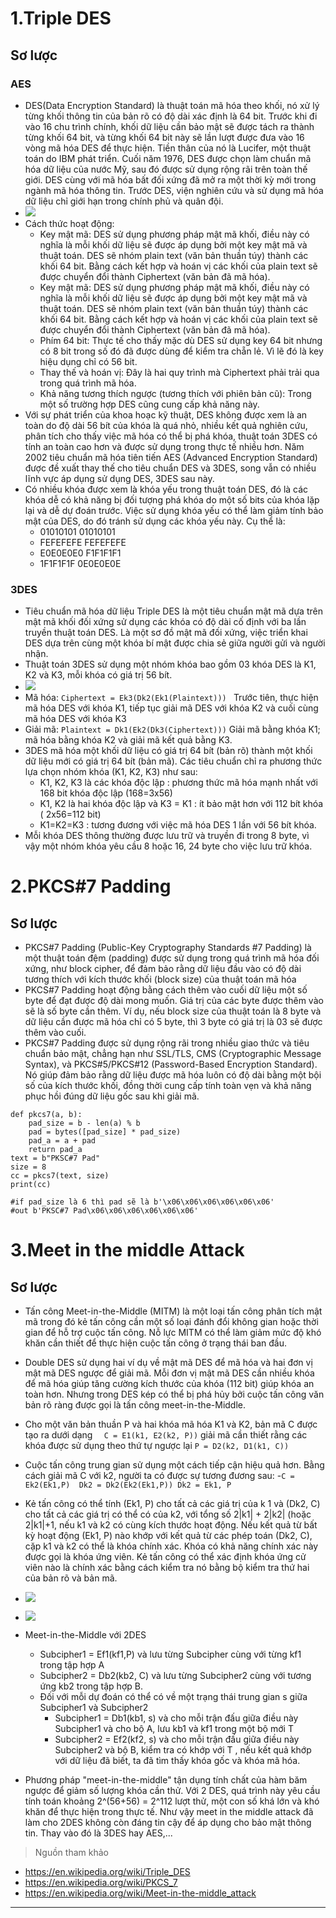 
# 1.Triple DES
## Sơ lược
### AES
- DES(Data Encryption Standard)  là thuật toán mã hóa theo khối, nó xử lý từng khối thông tin của bản rõ có độ dài xác định là 64 bit. Trước khi đi vào 16 chu trình chính, khối dữ liệu cần bảo mật sẽ được tách ra thành từng khối 64 bit, và từng khối 64 bit này sẽ lần lượt được đưa vào 16 vòng mã hóa DES để thực hiện. Tiền thân của nó là Lucifer, một thuật toán do IBM phát triển. Cuối năm 1976, DES được chọn làm chuẩn mã hóa dữ liệu của nước Mỹ, sau đó được sử dụng rộng rãi trên toàn thế giới. DES cùng với mã hóa bất đối xứng đã mở ra một thời kỳ mới trong ngành mã hóa thông tin. Trước DES, viện nghiên cứu và sử dụng mã hóa dữ liệu chỉ giới hạn trong chính phủ và quân đội.
- ![](https://hackmd.io/_uploads/HkZHKZiYn.png)
- Cách thức hoạt động:
  - Key mật mã: DES sử dụng phương pháp mật mã khối, điều này có nghĩa là mỗi khối dữ liệu sẽ được áp dụng bởi một key mật mã và thuật toán. DES sẽ nhóm plain text (văn bản thuần túy) thành các khối 64 bit. Bằng cách kết hợp và hoán vị các khối của plain text sẽ được chuyển đổi thành Ciphertext (văn bản đã mã hóa).
  - Key mật mã: DES sử dụng phương pháp mật mã khối, điều này có nghĩa là mỗi khối dữ liệu sẽ được áp dụng bởi một key mật mã và thuật toán. DES sẽ nhóm plain text (văn bản thuần túy) thành các khối 64 bit. Bằng cách kết hợp và hoán vị các khối của plain text sẽ được chuyển đổi thành Ciphertext (văn bản đã mã hóa).
  - Phím 64 bit: Thực tế cho thấy mặc dù DES sử dụng key 64 bit nhưng có 8 bit trong số đó đã được dùng để kiểm tra chẵn lẻ. Vì lẽ đó là key hiệu dụng chỉ có 56 bit.
  - Thay thế và hoán vị: Đây là hai quy trình mà Ciphertext phải trải qua trong quá trình mã hóa.
  - Khả năng tương thích ngược (tương thích với phiên bản cũ): Trong một số trường hợp DES cũng cung cấp khả năng này.
- Với sự phát triển của khoa hoạc kỹ thuật, DES không được xem là an toàn do độ dài 56 bít của khóa là quá nhỏ, nhiều kết quả nghiên cứu, phân tích cho thấy việc mã hóa có thể bị phá khóa, thuật toán 3DES  có tính an toàn cao hơn và được sử dụng trong thực tế nhiều hơn. Năm 2002 tiêu chuẩn mã hóa tiên tiến AES (Advanced Encryption Standard) được đề xuất thay thế cho tiêu chuẩn DES và 3DES, song vẫn có nhiều lĩnh vực áp dụng sử dụng DES, 3DES sau này.
- Có nhiều khóa được xem là khóa yếu trong thuật toán DES, đó là các khóa dễ có khả năng bị đối tượng phá khóa do một số bits của khóa lặp lại và dễ dự đoán trước. Việc sử dụng khóa yếu có thể làm giảm tính bảo mật của DES, do đó tránh sử dụng các khóa yếu này. Cụ thể là:
  - 01010101 01010101
  - FEFEFEFE FEFEFEFE
  - E0E0E0E0 F1F1F1F1
  - 1F1F1F1F 0E0E0E0E
### 3DES
- Tiêu chuẩn mã hóa dữ liệu Triple DES là một tiêu chuẩn mật mã dựa trên mật mã khối đối xứng sử dụng các khóa có độ dài cố định với ba lần truyền thuật toán DES. Là một sơ đồ mật mã đối xứng, việc triển khai DES dựa trên cùng một khóa bí mật được chia sẻ giữa người gửi và người nhận.
- Thuật toán 3DES sử dụng một nhóm khóa bao gồm 03 khóa DES là K1, K2 và K3, mỗi khóa có giá trị 56 bít.
- ![](https://hackmd.io/_uploads/rJtDXZsF3.png)
- Mã hóa: ``Ciphertext = Ek3(Dk2(Ek1(Plaintext))) `` Trước tiên, thực hiện mã hóa DES với khóa K1, tiếp tục giải mã DES với khóa K2 và cuối cùng mã hóa DES với khóa K3
- Giải mã: ``Plaintext = Dk1(Ek2(Dk3(Ciphertext)))`` Giải mã bằng khóa K1; mã hóa bằng khóa K2 và giải mã kết quả bằng K3.
- 3DES mã hóa một khối dữ liệu có giá trị 64 bít (bản rõ) thành một khối dữ liệu mới có giá trị 64 bít (bản mã). Các tiêu chuẩn chỉ ra phương thức lựa chọn nhóm khóa (K1, K2, K3) như sau:
  - K1, K2, K3 là các khóa độc lập : phương thức mã hóa mạnh nhất với 168 bit khóa độc lập (168=3x56)
  - K1, K2 là hai khóa độc lập và  K3 = K1 : ít bảo mật hơn với 112 bít khóa ( 2x56=112 bit)
  - K1=K2=K3 : tương đương với việc mã hóa DES 1 lần với 56 bít khóa.
- Mỗi khóa DES thông thường được lưu trữ và truyền đi trong 8 byte, vì vậy một nhóm khóa yêu cầu 8 hoặc 16, 24 byte cho việc lưu trữ khóa.
# 2.PKCS#7 Padding
## Sơ lược
- PKCS#7 Padding (Public-Key Cryptography Standards #7 Padding) là một thuật toán đệm (padding) được sử dụng trong quá trình mã hóa đối xứng, như block cipher, để đảm bảo rằng dữ liệu đầu vào có độ dài tương thích với kích thước khối (block size) của thuật toán mã hóa
- PKCS#7 Padding hoạt động bằng cách thêm vào cuối dữ liệu một số byte để đạt được độ dài mong muốn. Giá trị của các byte được thêm vào sẽ là số byte cần thêm. Ví dụ, nếu block size của thuật toán là 8 byte và dữ liệu cần được mã hóa chỉ có 5 byte, thì 3 byte có giá trị là 03 sẽ được thêm vào cuối.
- PKCS#7 Padding được sử dụng rộng rãi trong nhiều giao thức và tiêu chuẩn bảo mật, chẳng hạn như SSL/TLS, CMS (Cryptographic Message Syntax), và PKCS#5/PKCS#12 (Password-Based Encryption Standard). Nó giúp đảm bảo rằng dữ liệu được mã hóa luôn có độ dài bằng một bội số của kích thước khối, đồng thời cung cấp tính toàn vẹn và khả năng phục hồi đúng dữ liệu gốc sau khi giải mã.
```python=
def pkcs7(a, b):
    pad_size = b - len(a) % b
    pad = bytes([pad_size] * pad_size)
    pad_a = a + pad
    return pad_a
text = b"PKSC#7 Pad"
size = 8     
cc = pkcs7(text, size)
print(cc)

#if pad_size là 6 thì pad sẽ là b'\x06\x06\x06\x06\x06\x06'
#out b'PKSC#7 Pad\x06\x06\x06\x06\x06\x06'
```

# 3.Meet in the middle Attack
## Sơ lược
- Tấn công Meet-in-the-Middle (MITM) là một loại tấn công phân tích mật mã trong đó kẻ tấn công cần một số loại đánh đổi không gian hoặc thời gian để hỗ trợ cuộc tấn công. Nỗ lực MITM có thể làm giảm mức độ khó khăn cần thiết để thực hiện cuộc tấn công ở trạng thái ban đầu.
- Double DES sử dụng hai ví dụ về mật mã DES để mã hóa và hai đơn vị mật mã DES ngược để giải mã. Mỗi đơn vị mật mã DES cần nhiều khóa để mã hóa giúp tăng cường kích thước của khóa (112 bit) giúp khóa an toàn hơn. Nhưng trong DES kép có thể bị phá hủy bởi cuộc tấn công văn bản rõ ràng được gọi là tấn công meet-in-the-Middle.
- Cho một văn bản thuần P và hai khóa mã hóa K1 và K2, bản mã C được tạo ra dưới dạng ``  C = E1(k1, E2(k2, P))`` giải mã cần thiết rằng các khóa được sử dụng theo thứ tự ngược lại ``P = D2(k2, D1(k1, C))``
- Cuộc tấn công trung gian sử dụng một cách tiếp cận hiệu quả hơn. Bằng cách giải mã C với k2, người ta có được sự tương đương sau:
-`` C = Ek2(Ek1,P) 
Dk2 = Dk2(Ek2(Ek1,P))
Dk2 = Ek1, P
``
- Kẻ tấn công có thể tính (Ek1, P) cho tất cả các giá trị của k 1 và (Dk2, C) cho tất cả các giá trị có thể có của k2, với tổng số 2|k1| + 2|k2| (hoặc 2|k1|+1, nếu k1 và k2 có cùng kích thước hoạt động. Nếu kết quả từ bất kỳ hoạt động (Ek1, P) nào khớp với kết quả từ các phép toán (Dk2, C), cặp k1 và k2 có thể là khóa chính xác. Khóa có khả năng chính xác này được gọi là khóa ứng viên. Kẻ tấn công có thể xác định khóa ứng cử viên nào là chính xác bằng cách kiểm tra nó bằng bộ kiểm tra thứ hai của bản rõ và bản mã.
- ![](https://hackmd.io/_uploads/S1fyM6jtn.png)
- ![](https://hackmd.io/_uploads/Sy81STiYh.png)

- Meet-in-the-Middle với 2DES
  - Subcipher1 = Ef1(kf1,P) và lưu từng Subcipher cùng với từng kf1 trong tập hợp A
  - Subcipher2 = Db2(kb2, C) và lưu từng Subcipher2 cùng với tương ứng kb2 trong tập hợp B.
  - Đối với mỗi dự đoán có thể có về một trạng thái trung gian s giữa Subcipher1 và Subcipher2
    - Subcipher1 = Db1(kb1, s) và cho mỗi trận đấu giữa điều này Subcipher1 và cho bộ A, lưu kb1 và kf1 trong một bộ mới T
    - Subcipher2 = Ef2(kf2, s) và cho mỗi trận đấu giữa điều này Subcipher2 và bộ B, kiểm tra có khớp với T , nếu kết quả khớp với dữ liệu đã biết, ta đã tìm thấy khóa gốc và khóa mã hóa.
- Phương pháp "meet-in-the-middle" tận dụng tính chất của hàm băm ngược để giảm số lượng khóa cần thử. Với 2 DES, quá trình này yêu cầu tính toán khoảng 2^(56+56) = 2^112 lượt thử, một con số khá lớn và khó khăn để thực hiện trong thực tế. Như vậy meet in the middle attack đã làm cho 2DES không còn đáng tin cậy để áp dụng cho bảo mật thông tin. Thay vào đó là 3DES hay AES,...
> Nguồn tham khảo
- https://en.wikipedia.org/wiki/Triple_DES
- https://en.wikipedia.org/wiki/PKCS_7
- https://en.wikipedia.org/wiki/Meet-in-the-middle_attack
___
